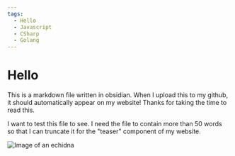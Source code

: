 ```yaml
---
tags:
  - Hello
  - Javascript
  - CSharp
  - Golang
---
```

# Hello

This is a markdown file written in obsidian. When I upload this to my github, it should automatically appear on my website! Thanks for taking the time to read this.

I want to test this file to see. I need the file to contain more than 50 words so that I can truncate it for the "teaser" component of my website.

![Image of an echidna](https://imagedelivery.net/P9L8ltIQd-qvSr7N3Sj8uw/b1a5095f-5f2c-4276-2d2b-5a1e92cf3600/public)